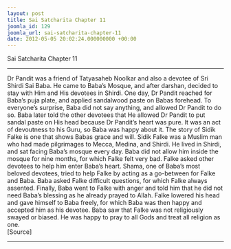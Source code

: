 ```yaml
---
layout: post
title: Sai Satcharita Chapter 11
joomla_id: 129
joomla_url: sai-satcharita-chapter-11
date: 2012-05-05 20:02:24.000000000 +00:00
---
```

Sai Satcharita Chapter 11
* * *
Dr Pandit was a friend of Tatyasaheb Noolkar and also a devotee of Sri Shirdi Sai Baba. He came to Baba’s Mosque, and after darshan, decided to stay with Him and His devotees in Shirdi. One day, Dr Pandit reached for Baba’s puja plate, and applied sandalwood paste on Babas forehead. To everyone’s surprise, Baba did not say anything, and allowed Dr Pandit to do so. Baba later told the other devotees that He allowed Dr Pandit to put sandal paste on His head because Dr Pandit’s heart was pure. It was an act of devoutness to his Guru, so Baba was happy about it.
The story of Sidik Falke is one that shows Babas grace and will. Sidik Falke was a Muslim man who had made pilgrimages to Mecca, Medina, and Shirdi. He lived in Shirdi, and sat facing Baba’s mosque every day. Baba did not allow him inside the mosque for nine months, for which Falke felt very bad. Falke asked other devotees to help him enter Baba’s heart. Shama, one of Baba’s most beloved devotees, tried to help Falke by acting as a go-between for Falke and Baba. Baba asked Falke difficult questions, for which Falke always assented. Finally, Baba went to Falke with anger and told him that he did not need Baba’s blessing as he already prayed to Allah. Falke lowered his head and gave himself to Baba freely, for which Baba was then happy and accepted him as his devotee. Baba saw that Falke was not religiously swayed or biased. He was happy to pray to all Gods and treat all religion as one.   
[Source]
* * *
